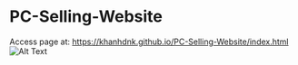 # PC-Selling-Website
Access page at: https://khanhdnk.github.io/PC-Selling-Website/index.html
![Alt Text]([URL](https://github.com/khanhdnk/PC-Selling-Website/blob/main/images/webpcimage.jpeg?raw=true)https://github.com/khanhdnk/PC-Selling-Website/blob/main/images/webpcimage.jpeg?raw=true)
